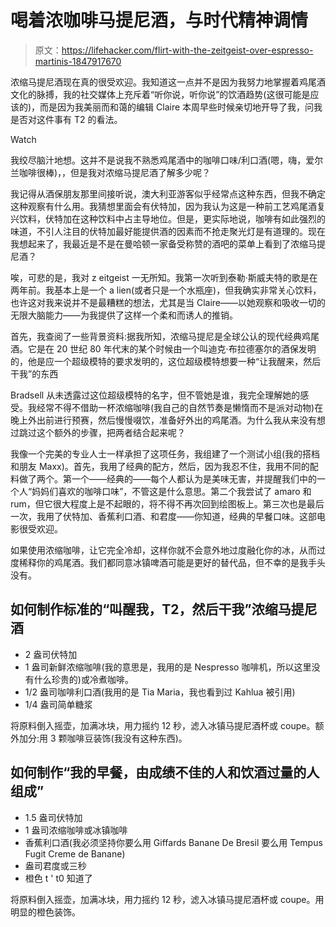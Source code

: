 # 喝着浓咖啡马提尼酒，与时代精神调情

> 原文：<https://lifehacker.com/flirt-with-the-zeitgeist-over-espresso-martinis-1847917670>

浓缩马提尼酒现在真的很受欢迎。我知道这一点并不是因为我努力地掌握着鸡尾酒文化的脉搏，我的社交媒体上充斥着“听你说，听你说”的饮酒趋势(这很可能是应该的)，而是因为我美丽而和蔼的编辑 Claire 本周早些时候亲切地开导了我，问我是否对这件事有 T2 的看法。

Watch

我绞尽脑汁地想。这并不是说我不熟悉鸡尾酒中的咖啡口味/利口酒(嗯，嗨，爱尔兰咖啡很棒)，，但是我对浓缩马提尼酒了解多少呢？

我记得从酒保朋友那里间接听说，澳大利亚游客似乎经常点这种东西，但我不确定这种观察有什么用。我猜想里面会有伏特加，因为我认为这是一种前工艺鸡尾酒复兴饮料，伏特加在这种饮料中占主导地位。但是，更实际地说，咖啡有如此强烈的味道，不引人注目的伏特加最好能提供酒的因素而不抢走聚光灯是有道理的。现在我想起来了，我最近是不是在曼哈顿一家备受称赞的酒吧的菜单上看到了浓缩马提尼酒？

唉，可悲的是，我对 z eitgeist 一无所知。我第一次听到泰勒·斯威夫特的歌是在两年前。我基本上是一个 a lien(或者只是一个水瓶座)，但我确实非常关心饮料，也许这对我来说并不是最糟糕的想法，尤其是当 Claire——以她观察和吸收一切的无限大脑能力——为我提供了这样一个柔和而诱人的推销。

首先，我查阅了一些背景资料:据我所知，浓缩马提尼是全球公认的现代经典鸡尾酒。它是在 20 世纪 80 年代末的某个时候由一个叫迪克·布拉德塞尔的酒保发明的，他是应一个超级模特的要求发明的，这位超级模特想要一种“让我醒来，然后干我”的东西

Bradsell 从未透露过这位超级模特的名字，但不管她是谁，我完全理解她的感受。我经常不得不借助一杯浓缩咖啡(我自己的自然节奏是懒惰而不是派对动物)在晚上外出前进行预赛，然后慢慢啜饮，准备好外出的鸡尾酒。为什么我从来没有想过跳过这个额外的步骤，把两者结合起来呢？

我像一个完美的专业人士一样承担了这项任务，我组建了一个测试小组(我的搭档和朋友 Maxx)。首先，我用了经典的配方，然后，因为我忍不住，我用不同的配料做了两个。第一个——经典的——每个人都认为是美味无害，并提醒我们中的一个人“妈妈们喜欢的咖啡口味”，不管这是什么意思。第二个我尝试了 amaro 和 rum，但它很大程度上是不起眼的，将不得不再次回到绘图板上。第三次也是最后一次，我用了伏特加、香蕉利口酒、和君度——你知道，经典的早餐口味。这部电影很受欢迎。

如果使用浓缩咖啡，让它完全冷却，这样你就不会意外地过度融化你的冰，从而过度稀释你的鸡尾酒。我们都同意冰镇啤酒可能是更好的替代品，但不幸的是我手头没有。

## 如何制作标准的“叫醒我，T2，然后干我”浓缩马提尼酒

*   2 盎司伏特加
*   1 盎司新鲜浓缩咖啡(我的意思是，我用的是 Nespresso 咖啡机，所以这里没有什么珍贵的)或冷煮咖啡。
*   1/2 盎司咖啡利口酒(我用的是 Tia Maria，我也看到过 Kahlua 被引用)
*   1/4 盎司简单糖浆

将原料倒入摇壶，加满冰块，用力摇约 12 秒，滤入冰镇马提尼酒杯或 coupe。额外加分:用 3 颗咖啡豆装饰(我没有这种东西)。

## 如何制作“我的早餐，由成绩不佳的人和饮酒过量的人组成”

*   1.5 盎司伏特加
*   1 盎司浓缩咖啡或冰镇咖啡
*   香蕉利口酒(我必须坚持你要么用 Giffards Banane De Bresil 要么用 Tempus Fugit Creme de Banane)
*   盎司君度或三秒
*   橙色 t ' t0 知道了

将原料倒入摇壶，加满冰块，用力摇约 12 秒，滤入冰镇马提尼酒杯或 coupe。用明显的橙色装饰。